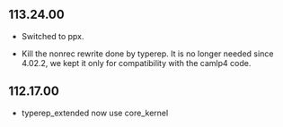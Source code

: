 ## 113.24.00

- Switched to ppx.

- Kill the nonrec rewrite done by typerep. It is no longer needed since
  4.02.2, we kept it only for compatibility with the camlp4 code.

## 112.17.00

- typerep_extended now use core_kernel

